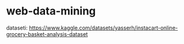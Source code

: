 # web-data-mining



dataseti: 
https://www.kaggle.com/datasets/yasserh/instacart-online-grocery-basket-analysis-dataset


